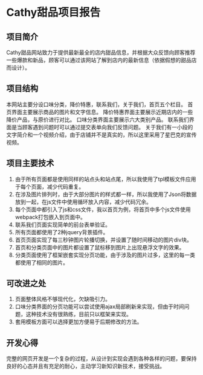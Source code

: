 # Cathy甜品项目报告
## 项目简介
Cathy甜品网站致力于提供最新最全的店内甜品信息，并根据大众反馈向顾客推荐一些爆款和新品，顾客可以通过该网站了解到店内的最新信息（依据假想的甜品店而设计）。
## 项目结构
本网站主要分设口味分类，降价特惠，联系我们，关于我们，首页五个栏目。
首页界面主要展示商品的图片和文字信息。
降价特惠界面主要展示近期店内的一些降价产品，与原价进行对比。
口味分类界面主要展示六大类别产品。
联系我们界面是当顾客遇到问题时可以通过提交表单向我们反馈问题。
关于我们有一小段的文字简介和一个视频介绍，由于店铺并不是真实的，所以这里采用了星巴克的宣传视频。
## 项目主要技术
1. 由于所有页面都是使用同样的站点头和站点尾，所以我使用了tpl模板文件应用于每个页面，减少代码重复。
2. 在涉及图片排列时，由于大部分图片的样式都一样，所以我使用了Json将数据放到一起，在js文件中使用循环放入内容，减少代码冗余。
3. 每个页面中都引入了js和css文件，我以首页为例，将首页中多个js文件使用webpack打包嵌入到页面中。
4. 联系我们页面实现简单的前台表单验证。
5. 所有页面都使用了2种jquery背景插件。
6. 首页页面实现了每三秒钟图片轮播切换，并设置了随时间移动的图片div块。
7. 首页和分类页面中的图片都设置了鼠标移到图片上出现悬浮文字的效果。
8. 分类页面使用了框架嵌套实现分页功能，由于涉及的图片过多，这里的每一类都使用了相同的图片。
## 可改进之处
1. 页面整体风格不够现代化，欠缺吸引力。
2. 口味分类界面的分页功能可以尝试使用ajax局部刷新来实现，但由于时间问题，这种技术没有很熟练，目前只以框架来实现。
3. 套用模板方面可以选择更加方便易于后期修改的方法。
## 开发心得
完整的网页开发是一个复杂的过程，从设计到实现会遇到各种各样的问题，要保持良好的心态并且有充足的耐心，主动学习新知识新技术，接受挑战。
